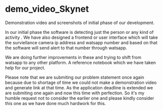 # demo_video_Skynet
Demonstration video and screenshots of  initial phase of our development.

In our initial phase the software is detecting just the person or any kind of activity .
We have also designed a frontend or user interface which will take the surviellance camera ip address and watsapp number and based on that the software will send alert to that number through watsapp.

We are doing further improvements in these and trying to shift from watsapp to any other platform.
A reference notebook which we have taken help for our project.

Please note that we are submiting our problem statement once again because due to shortage of time we could not make a demonstration video and generate link at that time.
As the application deadline is extended we are submiting one again and now this time with perfection. 
So it's my humble request not to consider the earlier one and please kindly consider this one as we have done much hardwork for this.
